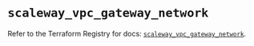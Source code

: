 # `scaleway_vpc_gateway_network`

Refer to the Terraform Registry for docs: [`scaleway_vpc_gateway_network`](https://registry.terraform.io/providers/scaleway/scaleway/2.57.0/docs/resources/vpc_gateway_network).
